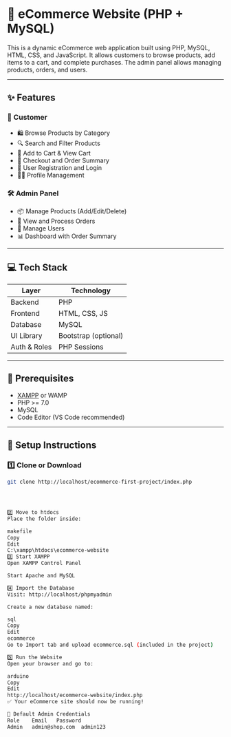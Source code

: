 # 🛒 eCommerce Website (PHP + MySQL)

This is a dynamic eCommerce web application built using PHP, MySQL, HTML, CSS, and JavaScript. It allows customers to browse products, add items to a cart, and complete purchases. The admin panel allows managing products, orders, and users.

---

## ✨ Features

### 🧑 Customer

- 🛍️ Browse Products by Category
- 🔍 Search and Filter Products
- 🛒 Add to Cart & View Cart
- 🧾 Checkout and Order Summary
- 🔐 User Registration and Login
- 🧑‍💼 Profile Management

### 🛠️ Admin Panel

- 📦 Manage Products (Add/Edit/Delete)
- 📑 View and Process Orders
- 👥 Manage Users
- 📊 Dashboard with Order Summary

---

## 💻 Tech Stack

| Layer        | Technology       |
|--------------|------------------|
| Backend      | PHP              |
| Frontend     | HTML, CSS, JS    |
| Database     | MySQL            |
| UI Library   | Bootstrap (optional) |
| Auth & Roles | PHP Sessions     |

---

## 🧰 Prerequisites

- [XAMPP](https://www.apachefriends.org/index.html) or WAMP
- PHP >= 7.0
- MySQL
- Code Editor (VS Code recommended)

---

## 🚀 Setup Instructions

### 1️⃣ Clone or Download

```bash
git clone http://localhost/ecommerce-first-project/index.php




2️⃣ Move to htdocs
Place the folder inside:

makefile
Copy
Edit
C:\xampp\htdocs\ecommerce-website
3️⃣ Start XAMPP
Open XAMPP Control Panel

Start Apache and MySQL

4️⃣ Import the Database
Visit: http://localhost/phpmyadmin

Create a new database named:

sql
Copy
Edit
ecommerce
Go to Import tab and upload ecommerce.sql (included in the project)

5️⃣ Run the Website
Open your browser and go to:

arduino
Copy
Edit
http://localhost/ecommerce-website/index.php
✅ Your eCommerce site should now be running!

🔐 Default Admin Credentials
Role	Email	Password
Admin	admin@shop.com	admin123
